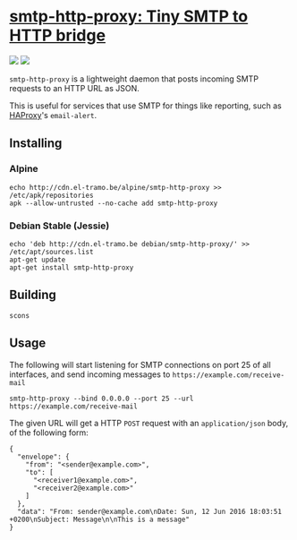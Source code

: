 # [smtp-http-proxy: Tiny SMTP to HTTP bridge](https://el-tramo.be/smtp-http-proxy)

[![](https://images.microbadger.com/badges/image/lamoi/smtp-http-proxy.svg)](https://microbadger.com/images/lamoi/smtp-http-proxy "Get your own image badge on microbadger.com")
[![](https://images.microbadger.com/badges/version/lamoi/smtp-http-proxy.svg)](https://microbadger.com/images/lamoi/smtp-http-proxy "Get your own version badge on microbadger.com")

`smtp-http-proxy` is a lightweight daemon that posts incoming SMTP requests
to an HTTP URL as JSON.

This is useful for services that use SMTP for things like reporting, 
such as [HAProxy](http://haproxy.org)'s `email-alert`.


## Installing

### Alpine

    echo http://cdn.el-tramo.be/alpine/smtp-http-proxy >> /etc/apk/repositories
    apk --allow-untrusted --no-cache add smtp-http-proxy

### Debian Stable (Jessie)

    echo 'deb http://cdn.el-tramo.be debian/smtp-http-proxy/' >> /etc/apt/sources.list
    apt-get update
    apt-get install smtp-http-proxy

## Building

    scons


## Usage

The following will start listening for SMTP connections on port 25 of all interfaces,
and send incoming messages to `https://example.com/receive-mail`

    smtp-http-proxy --bind 0.0.0.0 --port 25 --url https://example.com/receive-mail

The given URL will get a HTTP `POST` request with an `application/json` body,
of the following form:

    {
      "envelope": {
        "from": "<sender@example.com>",
        "to": [
          "<receiver1@example.com>",
          "<receiver2@example.com>"
        ]
      },
      "data": "From: sender@example.com\nDate: Sun, 12 Jun 2016 18:03:51 +0200\nSubject: Message\n\nThis is a message"
    }
